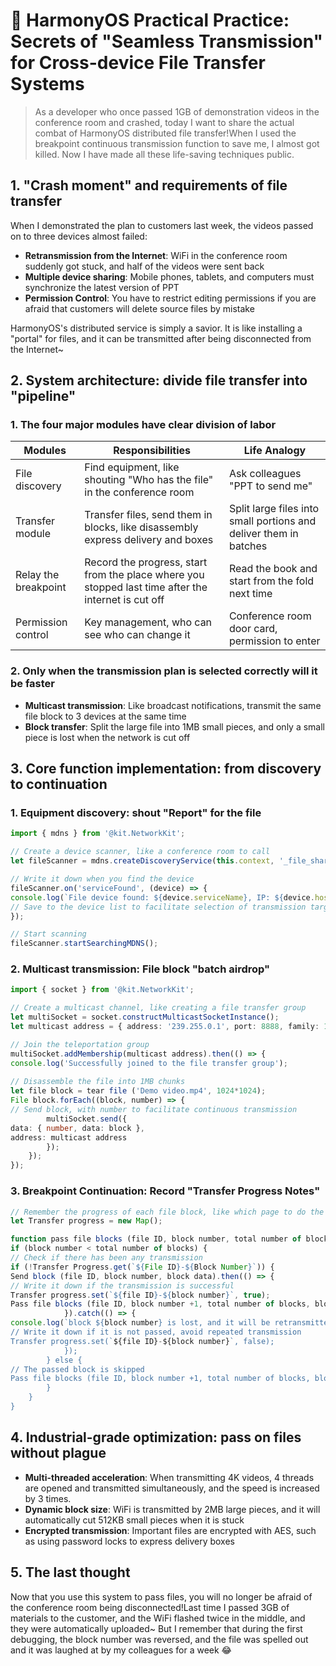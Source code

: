 # 📂 HarmonyOS Practical Practice: Secrets of "Seamless Transmission" for Cross-device File Transfer Systems

> As a developer who once passed 1GB of demonstration videos in the conference room and crashed, today I want to share the actual combat of HarmonyOS distributed file transfer!When I used the breakpoint continuous transmission function to save me, I almost got killed. Now I have made all these life-saving techniques public.


## 1. "Crash moment" and requirements of file transfer

When I demonstrated the plan to customers last week, the videos passed on to three devices almost failed:
- **Retransmission from the Internet**: WiFi in the conference room suddenly got stuck, and half of the videos were sent back
- **Multiple device sharing**: Mobile phones, tablets, and computers must synchronize the latest version of PPT
- **Permission Control**: You have to restrict editing permissions if you are afraid that customers will delete source files by mistake

HarmonyOS's distributed service is simply a savior. It is like installing a "portal" for files, and it can be transmitted after being disconnected from the Internet~


## 2. System architecture: divide file transfer into "pipeline"

### 1. The four major modules have clear division of labor

| Modules | Responsibilities | Life Analogy |
|---------------|-------------------------------|---------------------------|  
| File discovery | Find equipment, like shouting "Who has the file" in the conference room | Ask colleagues "PPT to send me" |
| Transfer module | Transfer files, send them in blocks, like disassembly express delivery and boxes | Split large files into small portions and deliver them in batches |
| Relay the breakpoint | Record the progress, start from the place where you stopped last time after the internet is cut off | Read the book and start from the fold next time |
| Permission control | Key management, who can see who can change it | Conference room door card, permission to enter |

### 2. Only when the transmission plan is selected correctly will it be faster

- **Multicast transmission**: Like broadcast notifications, transmit the same file block to 3 devices at the same time
- **Block transfer**: Split the large file into 1MB small pieces, and only a small piece is lost when the network is cut off


## 3. Core function implementation: from discovery to continuation

### 1. Equipment discovery: shout "Report" for the file

```typescript
import { mdns } from '@kit.NetworkKit';

// Create a device scanner, like a conference room to call
let fileScanner = mdns.createDiscoveryService(this.context, '_file_share._tcp');

// Write it down when you find the device
fileScanner.on('serviceFound', (device) => {
console.log(`File device found: ${device.serviceName}, IP: ${device.hostName}`);
// Save to the device list to facilitate selection of transmission targets
});

// Start scanning
fileScanner.startSearchingMDNS();
```  

### 2. Multicast transmission: File block "batch airdrop"

```typescript
import { socket } from '@kit.NetworkKit';

// Create a multicast channel, like creating a file transfer group
let multiSocket = socket.constructMulticastSocketInstance();
let multicast address = { address: '239.255.0.1', port: 8888, family: 1 };

// Join the teleportation group
multiSocket.addMembership(multicast address).then(() => {
console.log('Successfully joined to the file transfer group');
    
// Disassemble the file into 1MB chunks
let file block = tear file ('Demo video.mp4', 1024*1024);
File block.forEach((block, number) => {
// Send block, with number to facilitate continuous transmission
        multiSocket.send({ 
data: { number, data: block },
address: multicast address
        });
    });
});
```  

### 3. Breakpoint Continuation: Record "Transfer Progress Notes"

```typescript
// Remember the progress of each file block, like which page to do the homework
let Transfer progress = new Map();

function pass file blocks (file ID, block number, total number of blocks, block data) {
if (block number < total number of blocks) {
// Check if there has been any transmission
if (!Transfer Progress.get(`${File ID}-${Block Number}`)) {
Send block (file ID, block number, block data).then(() => {
// Write it down if the transmission is successful
Transfer progress.set(`${file ID}-${block number}`, true);
Pass file blocks (file ID, block number +1, total number of blocks, block data);
            }).catch(() => {
console.log(`block ${block number} is lost, and it will be retransmitted on the Internet!"
// Write it down if it is not passed, avoid repeated transmission
Transfer progress.set(`${file ID}-${block number}`, false);
            });
        } else {
// The passed block is skipped
Pass file blocks (file ID, block number +1, total number of blocks, block data);
        }
    }
}
```  


## 4. Industrial-grade optimization: pass on files without plague

- **Multi-threaded acceleration**: When transmitting 4K videos, 4 threads are opened and transmitted simultaneously, and the speed is increased by 3 times.
- **Dynamic block size**: WiFi is transmitted by 2MB large pieces, and it will automatically cut 512KB small pieces when it is stuck
- **Encrypted transmission**: Important files are encrypted with AES, such as using password locks to express delivery boxes


## 5. The last thought

Now that you use this system to pass files, you will no longer be afraid of the conference room being disconnected!Last time I passed 3GB of materials to the customer, and the WiFi flashed twice in the middle, and they were automatically uploaded~ But I remember that during the first debugging, the block number was reversed, and the file was spelled out and it was laughed at by my colleagues for a week 😂

